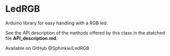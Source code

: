 # LedRGB
Arduino library for easy handling with a RGB led.


See the API description of the methods offered by this class in the atatched file **API_description.md**.

Available on GitHub @Sphinkie/LedRGB
